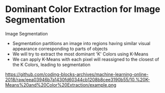 # Dominant Color Extraction for Image Segmentation

 Image Segmentation
 * Segmentation partitions an image into regions having similar visual appearance corresponding to parts of objects
 * We will try to extract the most dominant 'K' Colors using K-Means
 * We can apply K-Means with each pixel will reassigned to the closest of the K Colors, leading to segmentation


https://github.com/coding-blocks-archives/machine-learning-online-2018/raw/eea03946b7a1430fd60344cb1208b8cee3190b55/10.%20K-Means%20and%20Color%20Extraction/example.png
